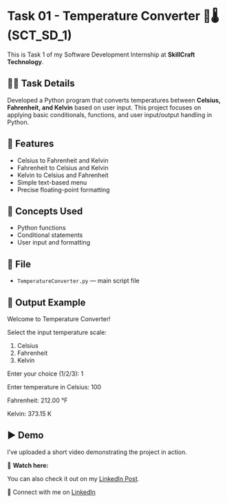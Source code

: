 # Task 01 - Temperature Converter 🔁🌡️ (SCT_SD_1)

This is Task 1 of my Software Development Internship at **SkillCraft Technology**.

## 👩‍💻 Task Details
Developed a Python program that converts temperatures between **Celsius, Fahrenheit, and Kelvin** based on user input. This project focuses on applying basic conditionals, functions, and user input/output handling in Python.

## 🚀 Features
- Celsius to Fahrenheit and Kelvin
- Fahrenheit to Celsius and Kelvin
- Kelvin to Celsius and Fahrenheit
- Simple text-based menu
- Precise floating-point formatting

## 🧠 Concepts Used
- Python functions
- Conditional statements
- User input and formatting

## 📁 File
- `TemperatureConverter.py` — main script file

## 📌 Output Example

Welcome to Temperature Converter!

Select the input temperature scale:
1. Celsius
2. Fahrenheit
3. Kelvin

Enter your choice (1/2/3): 1

Enter temperature in Celsius: 100

Fahrenheit: 212.00 °F

Kelvin: 373.15 K


  
## ▶️ Demo

I’ve uploaded a short video demonstrating the project in action.

🎥 **Watch here:**

You can also check it out on my [LinkedIn Post](https://www.linkedin.com/posts/shahana-m-a-a2113031a_skillcrafttechnology-softwaredevelopment-activity-7336781879947235331-nBCB?utm_source=share&utm_medium=member_desktop&rcm=ACoAAFDSJLkB3ZmFJto10XX4UoRY3FuwvZv-mNo).

🔗 Connect with me on [LinkedIn](http://linkedin.com/in/shahana-m-a-a2113031a)
